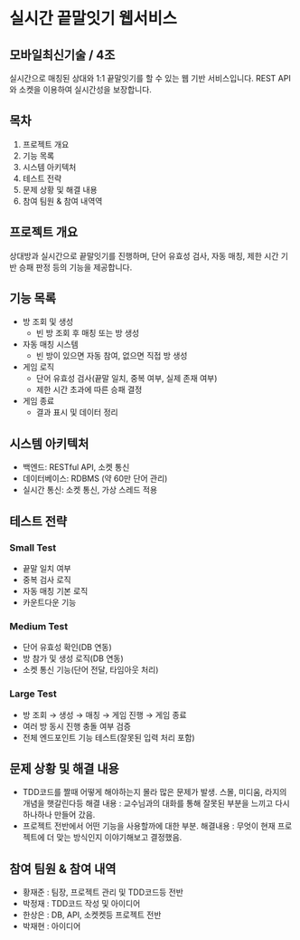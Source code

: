 # 실시간 끝말잇기 웹서비스
## 모바일최신기술 / 4조

실시간으로 매칭된 상대와 1:1 끝말잇기를 할 수 있는 웹 기반 서비스입니다. REST API와 소켓을 이용하여 실시간성을 보장합니다.

## 목차
1. 프로젝트 개요
2. 기능 목록
3. 시스템 아키텍처
4. 테스트 전략
5. 문제 상황 및 해결 내용
6. 참여 팀원 & 참여 내역역

## 프로젝트 개요
상대방과 실시간으로 끝말잇기를 진행하며, 단어 유효성 검사, 자동 매칭, 제한 시간 기반 승패 판정 등의 기능을 제공합니다.

## 기능 목록
- 방 조회 및 생성
  - 빈 방 조회 후 매칭 또는 방 생성
- 자동 매칭 시스템
  - 빈 방이 있으면 자동 참여, 없으면 직접 방 생성
- 게임 로직
  - 단어 유효성 검사(끝말 일치, 중복 여부, 실제 존재 여부)
  - 제한 시간 초과에 따른 승패 결정
- 게임 종료
  - 결과 표시 및 데이터 정리

## 시스템 아키텍처
- 백엔드: RESTful API, 소켓 통신
- 데이터베이스: RDBMS (약 60만 단어 관리)
- 실시간 통신: 소켓 통신, 가상 스레드 적용

## 테스트 전략

### Small Test
- 끝말 일치 여부
- 중복 검사 로직
- 자동 매칭 기본 로직
- 카운트다운 기능

### Medium Test
- 단어 유효성 확인(DB 연동)
- 방 참가 및 생성 로직(DB 연동)
- 소켓 통신 기능(단어 전달, 타임아웃 처리)

### Large Test
- 방 조회 → 생성 → 매칭 → 게임 진행 → 게임 종료
- 여러 방 동시 진행 충돌 여부 검증
- 전체 엔드포인트 기능 테스트(잘못된 입력 처리 포함)

## 문제 상황 및 해결 내용
- TDD코드를 짤때 어떻게 해야하는지 몰라 많은 문제가 발생. 스몰, 미디움, 라지의 개념을 햇갈린다등
해결 내용 : 교수님과의 대화를 통해 잘못된 부분을 느끼고 다시 하나하나 만들어 갔음.
- 프로젝트 전반에서 어떤 기능을 사용할까에 대한 부분. 
해결내용 : 무엇이 현재 프로젝트에 더 맞는 방식인지 이야기해보고 결정했음.

## 참여 팀원 & 참여 내역
- 황재준 : 팀장, 프로젝트 관리 및 TDD코드등 전반
- 박정재 : TDD코드 작성 및 아이디어
- 한상은 : DB, API, 소켓켓등 프로젝트 전반 
- 박재현 : 아이디어

